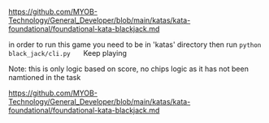https://github.com/MYOB-Technology/General_Developer/blob/main/katas/kata-foundational/foundational-kata-blackjack.md

in order to run this game you need to be in 'katas' directory
then run `python black_jack/cli.py  
`
Keep playing 

Note: this is only logic based on score, no chips logic as it has not been namtioned in the task

https://github.com/MYOB-Technology/General_Developer/blob/main/katas/kata-foundational/foundational-kata-blackjack.md
